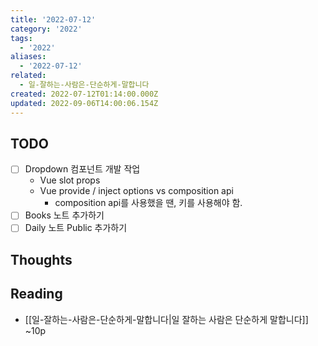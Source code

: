 ```yaml
---
title: '2022-07-12'
category: '2022'
tags:
  - '2022'
aliases:
  - '2022-07-12'
related:
  - 일-잘하는-사람은-단순하게-말합니다
created: 2022-07-12T01:14:00.000Z
updated: 2022-09-06T14:00:06.154Z
---
```


## TODO

- [ ] Dropdown 컴포넌트 개발 작업
  - Vue slot props
  - Vue provide / inject options vs composition api
    - composition api를 사용했을 땐, 키를 사용해야 함.
- [ ] Books 노트 추가하기
- [ ] Daily 노트 Public 추가하기

## Thoughts

## Reading

- [[일-잘하는-사람은-단순하게-말합니다|일 잘하는 사람은 단순하게 말합니다]] ~10p
